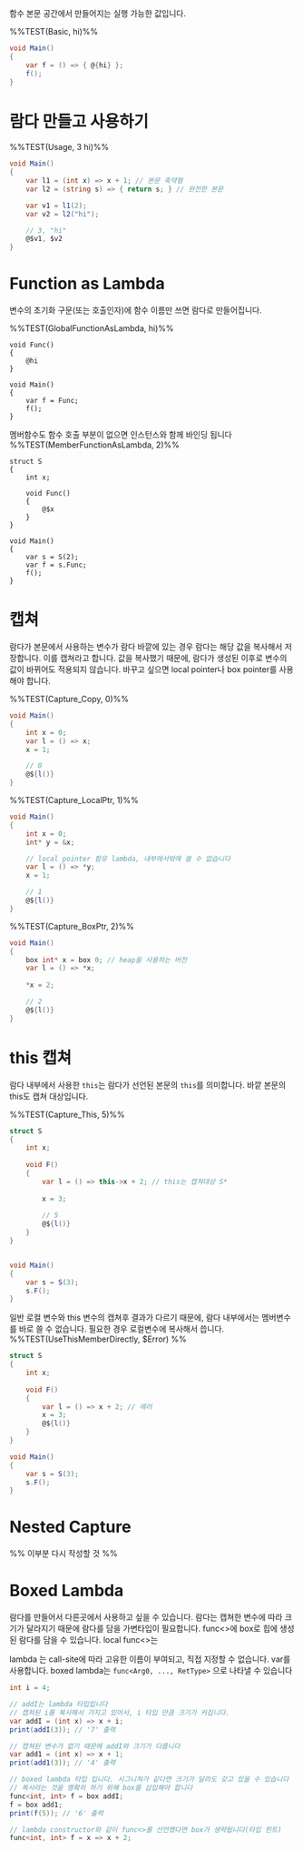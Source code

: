 함수 본문 공간에서 만들어지는 실행 가능한 값입니다.

%%TEST(Basic, hi)%%
```cs
void Main() 
{
    var f = () => { @{hi} };
    f();
}
```


# 람다 만들고 사용하기
%%TEST(Usage, 3 hi)%%
```cs
void Main()
{
    var l1 = (int x) => x + 1; // 본문 축약형
    var l2 = (string s) => { return s; } // 완전한 본문

    var v1 = l1(2);
    var v2 = l2("hi");

    // 3, "hi"
    @$v1, $v2
}
```

# Function as Lambda
변수의 초기화 구문(또는 호출인자)에 함수 이름만 쓰면 람다로 만들어집니다. 

%%TEST(GlobalFunctionAsLambda, hi)%%
```
void Func()
{
    @hi
}

void Main()
{
    var f = Func;
    f();
}
```

멤버함수도 함수 호출 부분이 없으면 인스턴스와 함께 바인딩 됩니다
%%TEST(MemberFunctionAsLambda, 2)%%
```
struct S
{
	int x;
	
	void Func()
	{
	    @$x
	}
}

void Main()
{
	var s = S(2);
    var f = s.Func;
    f();
}
```


# 캡쳐
람다가 본문에서 사용하는 변수가 람다 바깥에 있는 경우 람다는 해당 값을 복사해서 저장합니다. 이를 캡쳐라고 합니다. 값을 복사했기 때문에, 람다가 생성된 이후로 변수의 값이 바뀌어도 적용되지 않습니다. 바꾸고 싶으면 local pointer나 box pointer를 사용해야 합니다.

%%TEST(Capture_Copy, 0)%%
```cs
void Main()
{
    int x = 0;
    var l = () => x;
    x = 1;

    // 0
    @${l()}
}
```

%%TEST(Capture_LocalPtr, 1)%%
```cs
void Main()
{
    int x = 0;
    int* y = &x;

    // local pointer 함유 lambda, 내부에서밖에 쓸 수 없습니다
    var l = () => *y;
    x = 1;

    // 1
    @${l()}
}
```

%%TEST(Capture_BoxPtr, 2)%%
```cs
void Main()
{
    box int* x = box 0; // heap을 사용하는 버전
    var l = () => *x;
    
    *x = 2;

    // 2
    @${l()}
}
```

# this 캡쳐
람다 내부에서 사용한 `this`는 람다가 선언된 본문의 `this`를 의미합니다. 바깥 본문의 this도 캡쳐 대상입니다.

%%TEST(Capture_This, 5)%%
```cs
struct S
{
    int x;
    
    void F()
    {
        var l = () => this->x + 2; // this는 캡쳐대상 S*
        
        x = 3;
        
        // 5
        @${l()}
    }
}


void Main()
{
    var s = S(3);
    s.F();
}
```

일반 로컬 변수와 this 변수의 캡쳐후 결과가 다르기 때문에, 람다 내부에서는 멤버변수를 바로 쓸 수 없습니다. 필요한 경우 로컬변수에 복사해서 씁니다.
%%TEST(UseThisMemberDirectly, $Error) %%
```cs
struct S
{
    int x;
    
    void F()
    {
        var l = () => x + 2; // 에러
        x = 3;
        @${l()}
    }
}

void Main()
{
    var s = S(3);
    s.F();
}
```

# Nested Capture


%% 이부분 다시 작성할 것 %%
# Boxed Lambda
람다를 만들어서 다른곳에서 사용하고 싶을 수 있습니다. 람다는 캡쳐한 변수에 따라 크기가 달라지기 때문에 람다를 담을 가변타입이 필요합니다. func<>에 box로 힙에 생성된 람다를 담을 수 있습니다. local func<>는 

lambda 는 call-site에 따라 고유한 이름이 부여되고, 직접 지정할 수 없습니다. var를 사용합니다.
boxed lambda는 `func<Arg0, ..., RetType>` 으로 나타낼 수 있습니다

```csharp
int i = 4;

// addI는 lambda 타입입니다
// 캡쳐된 i를 복사해서 가지고 있어서, i 타입 만큼 크기가 커집니다.
var addI = (int x) => x + i; 
print(addI(3)); // '7' 출력

// 캡쳐된 변수가 없기 때문에 addI와 크기가 다릅니다
var add1 = (int x) => x + 1;
print(add1(3)); // '4' 출력

// boxed lambda 타입 입니다. 시그니쳐가 같다면 크기가 달라도 갖고 있을 수 있습니다
// 복사라는 것을 명확히 하기 위해 box를 삽입해야 합니다
func<int, int> f = box addI;
f = box add1;
print(f(5)); // '6' 출력

// lambda constructor와 같이 func<>를 선언했다면 box가 생략됩니다(타입 힌트)
func<int, int> f = x => x + 2;

```





